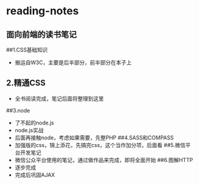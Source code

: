 # reading-notes
## 面向前端的读书笔记
##1.CSS基础知识
  * 搬运自W3C，主要是后半部分，前半部分在本子上
## 2.精通CSS
  * 全书阅读完成，笔记后面将整理到这里
  
##3.node
  * 了不起的node.js
  * node.js实战
  * 后面再接触node，考虑如果需要，先整PHP
##4.SASS和COMPASS
  * 加强版的css，锦上添花，先搞完css，这个当作加分项，后面看
##5.微信平台开发笔记
  * 微信公众平台使用的笔记，通过做作品来完成，即将全面开始
##6.图解HTTP
  * 逐步完成
  * 完成后巩固AJAX
